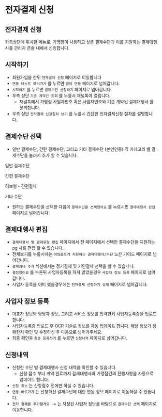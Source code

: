 # 전자결제 신청

## 전자결제 신청

좌측상단에 위치한 메뉴로, 가맹점이 사용하고 싶은 결제수단과 이를 지원하는 결제대행사를 관리자 콘솔 내에서 신청합니다.

## 시작하기

* 회원가입을 한뒤 `전자결제 신청` 페이지로 이동합니다
* `연동 테스트 하러가기` 를 누르면 `결제 연동` 페이지로 넘어갑니다.
* `시작하기` 를 누르면 `결제수단 신청하기` 페이지로 넘어갑니다
* 우측 상단 `기존 계약건 조회` 를 누를시 채널톡이 열립니다.
  * 채널톡에서 가맹점 사업자번호 혹은 사업자번호와 기존 계약된 결제대행사 를 문의합니다.
* 우측 상단 `전자결제 신청절차 보기` 를 누를시 간단한 전자결제신청 절차를 설명합니다.

## 결제수단 선택

* 일반 결제수단, 간편 결제수단, 그리고 기타 결제수단 (본인인증) 각 카테고리 별 결제수단을 눌러서 추가 할 수 있습니다.

일반 결제수단

간편 결제수단

허브형 - 간편결제

기타 수단

* 원하는 결제수단을 선택한 다음에 `결제수단을 선택했어요` 를 누르시면 `결제대행사 편집` 페이지로 넘어갑니다.

## 결제대행사 편집

* `결제대행사 및 결제유형 편집` 페이지에서 전 페이지에서 선택한 결제수단을 지원하는 pg 사를 편집 할 수 있습니다.
* 전체보기를 누를시에는 `아임포트가 지원하는 결제대행사/수단` 노션 가이드 페이지로 넘어갑니다.
* `결제형태 추가` 섹션에서는 정기결제 및 키인결제 선택을 할 수 있습니다.
* `결정했어요` 를 누른뒤 사업자등록을 하지 않았을경우 `사업자 정보 등록` 페이지로 넘어갑니다.
* 사업자 등록을 이미 했을경우에는 `전자결제 신청하기 상태` 페이지로 넘어갑니다.

## 사업자 정보 등록

* 대표자 정보와 담당자 정보, 그리고 서비스 정보를 입력한뒤 사업자등록증을 업로드 합니다.
* 사업자등록증 업로드 후 OCR 기술로 정보를 자동 업데이트 합니다. 해당 정보가 정확한지 확인 및 수정하신 후 다음으로 넘어가주세요.
* 최종 확인후 `최종 등록하기` 를 누르면 `신청내역` 페이지로 넘어갑니다.

## 신청내역

* 신청한 수단 별 결제대행사 신청 내역을 확인할 수 있습니다.
  * 신청 접수 부터 계약 완료까지 결제대행사와 가맹점간의 진행사항을 자동으로 업데이트 합니다.
* `신청 취소` 는 신청접수 전에만 하실 수 있습니다.
* `연동 바로가기` 는 신청하신 결제수단에 대한 연동 정보 페이지로 이동하실 수 있습니다.
* `전자 결제를 추가할게요 ->` 는 저장된 사업자 정보를 바탕으로 `결제수단 선택` 페이지로 이동합니다.
